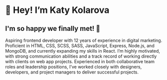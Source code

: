 # 🦩 Hey! I’m Katy Kolarova

## I'm so happy we finally met! 🌷 

Aspiring frontend developer with 12 years of experience in digital marketing. Proficient in HTML, CSS, SCSS, SASS, JavaScript, Express, Node.js, and MongoDB, and currently expanding my skills in React. I’m highly motivated, with strong communication abilities and a track record of working directly with clients on web app projects. Experienced in both collaborative team roles and leadership positions, I’ve worked closely with designers, developers, and project managers to deliver successful projects.
